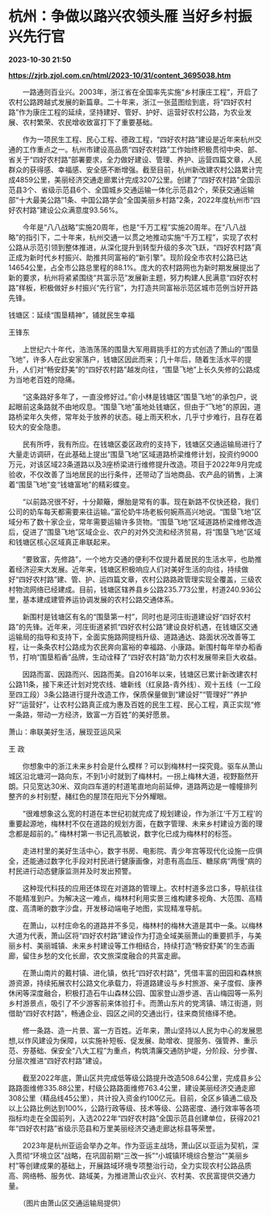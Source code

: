 # 杭州：争做以路兴农领头雁 当好乡村振兴先行官

**2023-10-30 21:50**

**https://zjrb.zjol.com.cn/html/2023-10/31/content_3695038.htm**

　　一路通则百业兴。2003年，浙江省在全国率先实施“乡村康庄工程”，开启了农村公路跨越式发展的新篇章。二十年来，浙江一张蓝图绘到底，将“四好农村路”作为康庄工程的延续，坚持建好、管好、护好、运营好农村公路，为农业发展、农村繁荣、农民增收致富打下了重要基础。

　　作为一项民生工程、民心工程、德政工程，“四好农村路”建设是近年来杭州交通的工作重点之一。杭州市建设高品质“四好农村路”工作始终积极贯彻中央、部、省关于“四好农村路”部署要求，全力做好建设、管理、养护、运营四篇文章，人民群众的获得感、幸福感、安全感不断增强。截至目前，杭州新改建农村公路累计完成4859公里，美丽经济交通走廊累计完成3207公里。创建了“四好农村路”全国示范县3个、省级示范县6个、全国城乡交通运输一体化示范县2个，荣获交通运输部“十大最美公路”1条、中国公路学会“全国美丽乡村路”2条，2022年度杭州市“四好农村路”建设公众满意度93.56%。

　　今年是“八八战略”实施20周年，也是“千万工程”实施20周年。在“八八战略”的指引下，二十年来，杭州交通一以贯之地推动实施“千万工程”，实现了农村公路从示范引领到整体推进，从深化提升到转型升级的多次飞跃，“四好农村路”真正成为新时代乡村振兴、助推共同富裕的“新引擎”。现阶段全市农村公路已达14654公里，占全市公路总里程的88.1%。庞大的农村路网也为新时期发展提出了新的要求，杭州将紧紧围绕“共富示范”发展新主题，努力构建人民满意“四好农村路”样板，积极做好乡村振兴“先行官”，为打造共同富裕示范区城市范例当好开路先锋。

钱塘区：延续“围垦精神”，铺就民生幸福

王锋东

　　上世纪六十年代，浩浩荡荡的围垦大军用肩挑手扛的方式创造了萧山的“围垦飞地”，许多人在此安家落户，钱塘区因此而来；几十年后，随着生活水平的提升，人们对“畅安舒美”的“四好农村路”越发向往，“围垦飞地”上长久失修的公路成为当地老百姓的隐痛。

　　“这条路好多年了，一直没修好过。”俞小林是钱塘区“围垦飞地”的承包户，说起眼前这条路就不由地叹息。“围垦飞地”虽地处钱塘区，但由于“飞地”的原因，道路桥梁年久失修，常年处于放养的状态。碰上雨天积水，几乎寸步难行，且存在着较大的安全隐患。

　　民有所呼，我有所应。在钱塘区委区政府的支持下，钱塘区交通运输局进行了大量走访调研，在此基础上提出“围垦飞地”区域道路桥梁维修计划，投资约9000万元，对该区域23条道路以及3座桥梁进行维修提升改造。项目于2022年9月完成验收，不仅改善了当地居民的出行条件，还带动了当地商品、农产品的销售，上演着“围垦飞地”变“钱塘富地”的精彩蝶变。

　　“以前路况很不好，十分颠簸，爆胎是常有的事。现在新路不仅快还稳，我们公司的奶车每天都需要来往运输。”富伦奶牛场老板何婉燕高兴地说。“围垦飞地”区域分布了数十家企业，常年需要运输许多货物。“围垦飞地”区域道路桥梁维修改造后，促进了“围垦飞地”区域企业、农户的对外交流和经济贸易，将“围垦飞地”区域和钱塘区核心区域真正串联起来。

　　“要致富，先修路”，一个地方交通的便利不仅提升着居民的生活水平，也助推着经济迎来大发展。近年来，钱塘区积极响应人们对美好生活的向往，持续做好“四好农村路”建、管、护、运四篇文章，农村公路路政管理实现全覆盖，三级农村物流网络已经建成。目前，钱塘区辖养县乡公路235.773公里，村道240.936公里，基本建成建管养运协调发展的农村公路交通体系。

　　新围村是钱塘区有名的“围垦第一村”，同时也是河庄街道建设好“四好农村路”的先锋。近年来，河庄街道紧抓“四好农村公路”建设良好机遇，在钱塘区交通运输局的指导和支持下，全面实施路网提档升级、道路通达、路面状况改善等工程，让一条条农村公路成为农民奔向富裕的幸福路、小康路。新围村每年举办稻香节，打响“围垦稻香”品牌，生动诠释了“四好农村路”助力农村发展带来巨大收益。

　　因路而富、因路而兴、因路而美。自2016年以来，钱塘区已累计新改建农村公路11条，接下来还计划对党农线、塘新线（红泉路-青外线）、观十五线（一工段至四工段）3条公路进行提升改造工作，保质保量做到“建设好”“管理好”“养护好”“运营好”，让农村公路真正成为惠及百姓的民生工程、民心工程，真正实现“修一条路，带动一方经济，致富一方百姓”的美好愿景。

萧山：串联美好生活，展现亚运风采

王 政

　　你想象中的浙江未来乡村会是什么模样？可以到梅林村一探究竟。驱车从萧山城区沿北塘河一路向东，不到1小时就到了梅林村。一拐上梅林大道，视野豁然开朗。只见宽达30米、双向四车道的村道笔直地向前延伸，道路两边是一幢幢排列整齐的乡村别墅，赭红色的屋顶在阳光下分外耀眼。

　　“很难想象这么宽的村道在本世纪初就完成了规划建设，作为浙江‘千万工程’的重要起源地，梅林村不仅在道路的规划方面，在数字管理、未来乡村建设方面的理念都是超前的。” 梅林村第一书记孔高敏说，数字化已成为梅林村的标签。

　　走进村里的美好生活中心，数字书房、电影院、青少年宫等现代化设施一应俱全，还能通过数字化手段对村民进行健康画像，对患有高血压、糖尿病“两慢”病的村民进行动态健康监测并及时发出预警。

　　这种现代科技的应用还体现在对道路的管理上。农村村道多岔口多，导航往往不能精准到户。为解决这一难点，梅林村利用实景三维构建多视角、大范围、高精度、高清晰的数字沙盘，开发移动端电子地图，实现精准导航。

　　在萧山，以村庄命名的道路并不多见，梅林村的梅林大道是其中一条。以梅林大道为代表，萧山区将“四好农村路”建设作为打造全域美丽萧山的重要抓手，与美丽乡村、美丽城镇、未来乡村建设等工作相结合，持续打造“畅安舒美”的生态画廊，留住乡愁的文化长廊，农文旅深度融合的共富走廊。

　　在萧山南片的戴村镇、进化镇，依托“四好农村路”，凭借丰富的田园和森林旅游资源，持续拓展农村公路文化承载力，将道路建设与乡村旅游、亲子度假、康养休闲等深度融合，积极打造石牛山森林公园、国家登山游步道、吉山梅园等一系列乡村游景点，吸引了不少游客前来体验打卡。而萧山东片的党湾镇、靖江街道，则借助“四好农村路”，畅通企业、园区之间的交通出行，往来商贸络绎不绝。

　　修一条路、造一片景、富一方百姓。近年来，萧山坚持以人民为中心的发展思想,以作风建设为保障，以实施补短板、促发展、助增收、提服务、强管养、重示范、夯基础、保安全“八大工程”为重点，构筑清廉交通防护堤，分阶段、分步骤、分层次推进“四好农村路”建设。

　　截至2022年底，萧山区共完成低等级公路提升改造508.64公里，完成县乡公路路面维修335.88公里，村级公路路面维修763.4公里，建设美丽经济交通走廊308公里（精品线45公里），共计投入资金约100亿元。目前，全区乡镇通二级及以上公路比例达到100%，公路行政等级、技术等级、公路密度、通行效率等各项指标均走在全国前列，入选2022年“四好农村路”全国示范县创建单位，获得2021年“四好农村路”省级示范县和万里美丽经济交通走廊达标县等荣誉。

　　2023年是杭州亚运会举办之年。作为亚运主战场，萧山区以亚运为契机，深入贯彻“环境立区”战略，在巩固前期“三改一拆”“小城镇环境综合整治”“美丽乡村”等创建成果的基础上，开展路域环境专项整治行动，全力实现农村公路品质高、网络畅、服务优、路域美，为推进萧山农业兴、农村美、农民富提供交通力量。

　　（图片由萧山区交通运输局提供）